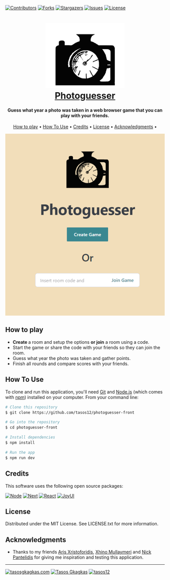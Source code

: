 
[![Contributors][contributors-shield]][contributors-url]
[![Forks][forks-shield]][forks-url]
[![Stargazers][stars-shield]][stars-url]
[![Issues][issues-shield]][issues-url]
[![License][license-shield]][license-url]

<h1 align=center>
<img src="https://github.com/tasos12/photoguesser-front/blob/b72a29baf9ce8ed2d08f76030bbc3add9edc7304/public/logo.svg" alt="Photoguesser" width="250">
</br>
<a href="https://www.photo-guesser.com/">Photoguesser</a>
</h1>

<h4 align="center">
  Guess what year a photo was taken in a web browser game that you can play with your friends.
</h4>

<p align="center">
  <a href="#how-to-play">How to play</a> •
  <a href="#how-to-use">How To Use</a> •
  <a href="#credits">Credits</a> •
  <a href="#license">License</a> •
  <a href="#acknowledgments">Acknowledgments</a> •
</p>

<p align="center">
  <img src="https://github.com/tasos12/photoguesser-front/blob/b72a29baf9ce8ed2d08f76030bbc3add9edc7304/raw/overview.png"
</p>

## How to play

* <b>Create </b> a room and setup the options <b>or join</b> a room using a code.
* Start the game or share the code with your friends so they can join the room.
* Guess what year the photo was taken and gather points.
* Finish all rounds and compare scores with your friends.

## How To Use

To clone and run this application, you'll need [Git](https://git-scm.com) and [Node.js](https://nodejs.org/en/download/) (which comes with [npm](http://npmjs.com)) installed on your computer. From your command line:

```bash
# Clone this repository
$ git clone https://github.com/tasos12/photoguesser-front
```
```bash
# Go into the repository
$ cd photoguesser-front
```
```bash
# Install dependencies
$ npm install
```
```bash
# Run the app
$ npm run dev
```


## Credits

This software uses the following open source packages:

[![Node][Node.js]][Node-url]
[![Next][Next.js]][Next-url]
[![React][React.js]][React-url]
[![JoyUI][JoyUI]][JoyUI-url]

## License

Distributed under the MIT License. See LICENSE.txt for more information.

## Acknowledgments
- Thanks to my friends [Aris Xristoforidis](https://github.com/ArisChristoforidis), [Xhino Mullaymeri](https://github.com/XhinoMullaymeri) and [Nick Pantelidis](https://github.com/Thunderarea) for giving me inspiration and testing this application.

---
[![tasosgkagkas.com][personalsite-shield]][personalsite-url]
[![Tasos Gkagkas][linkedin-shield]][linkedin-url]
[![tasos12][github-shield]][github-url]


[contributors-shield]: https://img.shields.io/github/contributors/tasos12/photoguesser-front.svg?style=for-the-badge
[contributors-url]: https://github.com/tasos12/photoguesser-front/graphs/contributors
[forks-shield]: https://img.shields.io/github/forks/tasos12/photoguesser-front.svg?style=for-the-badge
[forks-url]: https://github.com/tasos12/photoguesser-front/network/members
[stars-shield]: https://img.shields.io/github/stars/tasos12/photoguesser-front.svg?label=Stars&style=for-the-badge
[stars-url]: https://github.com/tasos12/photoguesser-front/stargazers
[issues-shield]: https://img.shields.io/github/issues/tasos12/photoguesser-front.svg?style=for-the-badge
[issues-url]: https://github.com/tasos12/photoguesser-front/issues
[license-shield]: https://img.shields.io/github/license/tasos12/photoguesser-front.svg?label=License&style=for-the-badge
[license-url]: https://github.com/tasos12/photoguesser-front/blob/master/LICENSE.md
[personalsite-shield]: https://img.shields.io/badge/-tasosgkagkas.com-darkcyan?style=for-the-badge
[personalsite-url]: https://tasosgkagkas.com

[React.js]: https://img.shields.io/badge/React-20232A?style=for-the-badge&logo=react&logoColor=61DAFB
[React-url]: https://reactjs.org/
[Next.js]: https://img.shields.io/badge/next.js-000000?style=for-the-badge&logo=nextdotjs&logoColor=white
[Next-url]: https://nextjs.org/
[Node.js]: https://img.shields.io/badge/node.js-339933?style=for-the-badge&logo=nodedotjs&logoColor=white
[Node-url]: https://nodejs.org/
[JoyUI]: https://img.shields.io/badge/JoyUI-007FFF?style=for-the-badge&logo=mui&logoColor=white
[JoyUI-url]: https://mui.com/joy-ui/getting-started/overview/

[linkedin-shield]: https://img.shields.io/badge/Tasos_Gkagkas-0A66C2?style=for-the-badge&logo=linkedin&logoColor=white
[linkedin-url]: https://www.linkedin.com/in/tasos-gkagkas-09854714b/
[github-shield]: https://img.shields.io/badge/tasos12-181717?style=for-the-badge&logo=github&logoColor=white
[github-url]: https://github.com/tasos12
